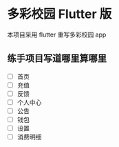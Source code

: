 # 多彩校园 Flutter 版

本项目采用 flutter 重写多彩校园 app

## 练手项目写道哪里算哪里

 - [ ] 首页
 - [ ] 充值
 - [ ] 反馈
 - [ ] 个人中心
 - [ ] 公告
 - [ ] 钱包
 - [ ] 设置
 - [ ] 消费明细
